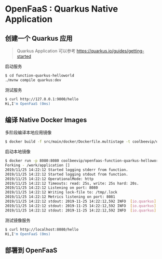 # OpenFaaS : Quarkus Native Application

## 创建一个 Quarkus 应用

>  Quarkus Application 可以参考 https://quarkus.io/guides/getting-started

启动服务

```bash
$ cd function-quarkus-helloworld
./mvnw compile quarkus:dev
```

测试服务

```bash
$ curl http://127.0.0.1:9000/hello
Hi,I'm OpenFaaS (0ms)
```

## 编译 Native Docker Images

多阶段编译本地应用镜像

```bash
$ docker build -f src/main/docker/Dockerfile.multistage -t coolbeevip/openfaas-function-quarkus-helloworld .
```

启动本地镜像

```bash
$ docker run -p 8080:8080 coolbeevip/openfaas-function-quarkus-helloworld:latest
Forking - /work/application []
2019/11/25 14:22:12 Started logging stderr from function.
2019/11/25 14:22:12 Started logging stdout from function.
2019/11/25 14:22:12 OperationalMode: http
2019/11/25 14:22:12 Timeouts: read: 25s, write: 25s hard: 20s.
2019/11/25 14:22:12 Listening on port: 8080
2019/11/25 14:22:12 Writing lock-file to: /tmp/.lock
2019/11/25 14:22:12 Metrics listening on port: 8081
2019/11/25 14:22:12 stdout: 2019-11-25 14:22:12,592 INFO  [io.quarkus] (main) function-quarkus-helloworld 1.0.0-SNAPSHOT (running on Quarkus 0.25.0) started in 0.008s. Listening on: http://0.0.0.0:9000
2019/11/25 14:22:12 stdout: 2019-11-25 14:22:12,592 INFO  [io.quarkus] (main) Profile prod activated. 
2019/11/25 14:22:12 stdout: 2019-11-25 14:22:12,592 INFO  [io.quarkus] (main) Installed features: [cdi, resteasy]
```

测试镜像服务

```bash
$ curl http://localhost:8080/hello
Hi,I'm OpenFaaS (0ms)
```

## 部署到 OpenFaaS











